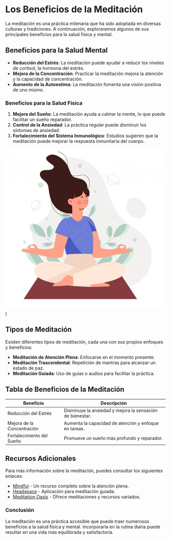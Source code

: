 # Los Beneficios de la Meditación

La meditación es una práctica milenaria que ha sido adoptada en diversas culturas y tradiciones. A continuación, exploraremos algunos de sus principales beneficios para la salud física y mental.

## Beneficios para la Salud Mental

- **Reducción del Estrés**: La meditación puede ayudar a reducir los niveles de cortisol, la hormona del estrés.
- **Mejora de la Concentración**: Practicar la meditación mejora la atención y la capacidad de concentración.
- **Aumento de la Autoestima**: La meditación fomenta una visión positiva de uno mismo.

### Beneficios para la Salud Física

1. **Mejora del Sueño**: La meditación ayuda a calmar la mente, lo que puede facilitar un sueño reparador.
2. **Control de la Ansiedad**: La práctica regular puede disminuir los síntomas de ansiedad.
3. **Fortalecimiento del Sistema Inmunológico**: Estudios sugieren que la meditación puede mejorar la respuesta inmunitaria del cuerpo.

![Meditación](image.png))

## Tipos de Meditación

Existen diferentes tipos de meditación, cada una con sus propios enfoques y beneficios:

- **Meditación de Atención Plena**: Enfocarse en el momento presente.
- **Meditación Trascendental**: Repetición de mantras para alcanzar un estado de paz.
- **Meditación Guiada**: Uso de guías o audios para facilitar la práctica.

## Tabla de Beneficios de la Meditación

| Beneficio                  | Descripción                                                      |
|---------------------------|------------------------------------------------------------------|
| Reducción del Estrés      | Disminuye la ansiedad y mejora la sensación de bienestar.       |
| Mejora de la Concentración | Aumenta la capacidad de atención y enfoque en tareas.          |
| Fortalecimiento del Sueño  | Promueve un sueño más profundo y reparador.                    |

## Recursos Adicionales

Para más información sobre la meditación, puedes consultar los siguientes enlaces:

- [Mindful](https://www.mindful.org) - Un recurso completo sobre la atención plena.
- [Headspace](https://www.headspace.com) - Aplicación para meditación guiada.
- [Meditation Oasis](https://www.meditationoasis.com) - Ofrece meditaciones y recursos variados.

### Conclusión

La meditación es una práctica accesible que puede traer numerosos beneficios a la salud física y mental. Incorporarla en la rutina diaria puede resultar en una vida más equilibrada y satisfactoria.
